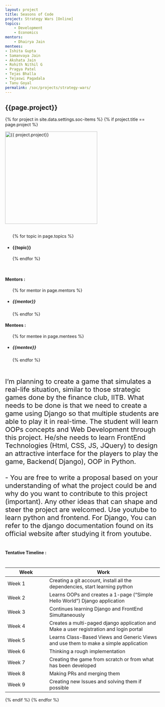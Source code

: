 ```yaml
---
layout: project
title: Seasons of Code
project: Strategy Wars [Online]
topics:
    - Development
    - Economics
mentors:
    - Dhairya Jain  
mentees:
- Ishita Gupta
- Samanvaya Jain
- Akshata Jain
- Rohith Nithil G
- Pragya Patel
- Tejas Bhalla
- Tejaswi Pagadala
- Tanu Goyal
permalink: /soc/projects/strategy-wars/
---
```


<h2 class="display1 m-3 p-3 text-center">{{page.project}}</h2>

{% for project in site.data.settings.soc-items %}
{% if project.title == page.project %}
<div>
    <img src="{{ site.baseurl }}/{{ project.image }}"  width = "300" height="300" alt="{{ project.project}}" class="border rounded img-soc">
</div>
<div>
    <br>
    <ul>
        {% for topic in page.topics %}
        <li><h4 class="text-primary text-center">{{topic}}</h4></li>
        {% endfor %}
    </ul>
    <br>
    <h4 class="display3  ">Mentors :</h4> 
    <ul>
        {% for mentor in page.mentors %}
        <li><h5 class=" ">{{mentor}}</h5></li>
        {% endfor %}
    </ul>
    <h4 class="display3  ">Mentees :</h4> 
    <ul>
        {% for mentee in page.mentees %}
        <li><h5 class="">{{mentee}}</h5></li>
        {% endfor %}
    </ul>
</div>
<div>
    <p class="display3" style = "font-size:22px;" >
        <br>
        I’m planning to create a game that simulates a real-life situation, similar to those strategic games done by the finance club, IITB. What needs to be done is that we need to create a game using Django so that multiple students are able to play it in real-time. The student will learn OOPs concepts and Web Development through this project. He/she needs to learn FrontEnd Technologies (Html, CSS, JS, JQuery) to design an attractive interface for the players to play the game, Backend( Django), OOP in Python.
        <br><br>
         - You are free to write a proposal based on your understanding of what the project could be and why do you want to contribute to this project (important). Any other ideas that can shape and steer the project are welcomed. Use youtube to learn python and frontend. For Django, You can refer to the django documentation found on its official website after studying it from youtube.
    </p>
</div>
<div>
    <h4 class="display3" style="margin:40px 0px 40px 0px;">Tentative Timeline :</h4>
    <table class="table table-striped">
    <thead>
        <tr>
        <th>Week</th>
        <th>Work</th>
        </tr>
    </thead>
    <tbody>
        <tr>
        <td style='width: 120px'>Week 1</td>
        <td>Creating a git account, install all the dependencies, start learning python</td>
    </tr>
    <tr>
      <td>Week 2</td>
      <td>Learns OOPs and creates a 1-page (“Simple Hello World”) Django application</td>
    </tr>
    <tr>
      <td>Week 3</td>
      <td>Continues learning Django and FrontEnd Simultaneously</td>
    </tr>
    <tr>
      <td>Week 4</td>
      <td>Creates a multi-paged django application and Make a user registration and login portal</td>
    </tr>
    <tr>
      <td>Week 5</td>
      <td>Learns Class-Based Views and  Generic Views and use them to make a simple application</td>
    </tr>
    <tr>
      <td>Week 6</td>
      <td>Thinking a rough implementation</td>
    </tr>
    <tr>
      <td>Week 7</td>
      <td>Creating the game from scratch or from what has been developed</td>
    </tr>
    <tr>
      <td>Week 8</td>
      <td>Making PRs and merging them</td>
    </tr>
    <tr>
      <td>Week 9</td>
      <td>Creating new Issues and solving them if possible</td>
    </tr>
    </tbody>
    </table>
</div>
{% endif %}
{% endfor %}